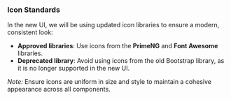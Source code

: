 ### Icon Standards

In the new UI, we will be using updated icon libraries to ensure a modern, consistent look:

- **Approved libraries**: Use icons from the **PrimeNG** and **Font Awesome** libraries.
- **Deprecated library**: Avoid using icons from the old Bootstrap library, as it is no longer supported in the new UI.

*Note:* Ensure icons are uniform in size and style to maintain a cohesive appearance across all components.

